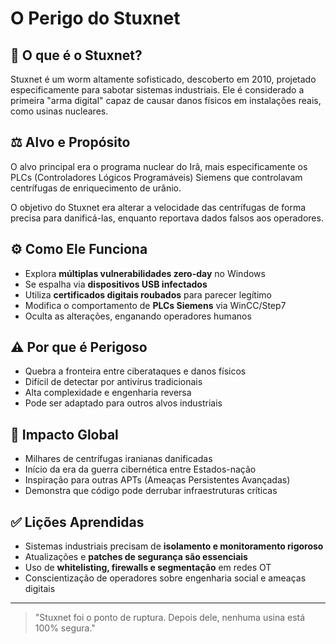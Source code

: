 # O Perigo do Stuxnet

## 🔎 O que é o Stuxnet?

Stuxnet é um worm altamente sofisticado, descoberto em 2010, projetado especificamente para sabotar sistemas industriais. Ele é considerado a primeira "arma digital" capaz de causar danos físicos em instalações reais, como usinas nucleares.

## ⚖️ Alvo e Propósito

O alvo principal era o programa nuclear do Irã, mais especificamente os PLCs (Controladores Lógicos Programáveis) Siemens que controlavam centrífugas de enriquecimento de urânio.

O objetivo do Stuxnet era alterar a velocidade das centrífugas de forma precisa para danificá-las, enquanto reportava dados falsos aos operadores.

## ⚙️ Como Ele Funciona

- Explora **múltiplas vulnerabilidades zero-day** no Windows
- Se espalha via **dispositivos USB infectados**
- Utiliza **certificados digitais roubados** para parecer legítimo
- Modifica o comportamento de **PLCs Siemens** via WinCC/Step7
- Oculta as alterações, enganando operadores humanos

## ⚠️ Por que é Perigoso

- Quebra a fronteira entre ciberataques e danos físicos
- Difícil de detectar por antivírus tradicionais
- Alta complexidade e engenharia reversa
- Pode ser adaptado para outros alvos industriais

## 📢 Impacto Global

- Milhares de centrífugas iranianas danificadas
- Início da era da guerra cibernética entre Estados-nação
- Inspiração para outras APTs (Ameaças Persistentes Avançadas)
- Demonstra que código pode derrubar infraestruturas críticas

## ✅ Lições Aprendidas

- Sistemas industriais precisam de **isolamento e monitoramento rigoroso**
- Atualizações e **patches de segurança são essenciais**
- Uso de **whitelisting, firewalls e segmentação** em redes OT
- Conscientização de operadores sobre engenharia social e ameaças digitais

---

> "Stuxnet foi o ponto de ruptura. Depois dele, nenhuma usina está 100% segura."

